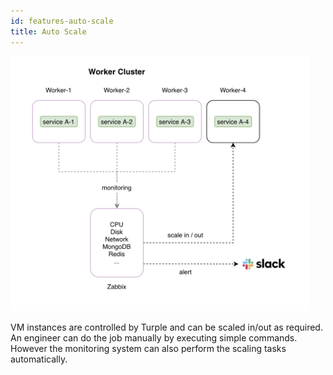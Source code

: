 ```yaml
---
id: features-auto-scale
title: Auto Scale
---
```



<img src="/guide/img/turple14.png" alt="" width="480"/>


VM instances are controlled by Turple and can be scaled in/out as required. An engineer can do the job manually by executing simple commands. However the monitoring system can also perform the scaling tasks automatically.